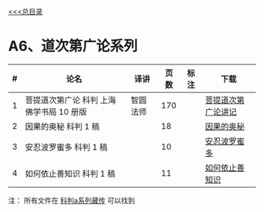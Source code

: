 
[<<<总目录](./index.md)

# A6、道次第广论系列

|#|论名| 译讲|页数|标注|下载|
|-|-----------------------|---|--|--|--|
|1|菩提道次第广论 科判  上海佛学书局 10 册版|智圆法师 |170 ||[菩提道次第广论讲记](./doc/菩提道次第广论讲记%2B科判%2B10稿+170.pdf)|
|2|因果的奥秘 科判 1 稿 ||18 ||[因果的奥秘](./doc/2因果的奥秘+科判+2稿21.pdf)|
|3|安忍波罗蜜多 科判 1 稿| |10 ||[安忍波罗蜜多](./doc/3安忍波罗蜜多+科判+1稿+10.pdf)|
|4|如何依止善知识 科判 1 稿| |11 ||[如何依止善知识](./doc/4如何依止善知识+科判+1稿11.pdf)|

注：
所有文件在 [科判a系列藏传](https://cloud.189.cn/t/QZNz63n2IV3y) 可以找到
